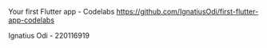 Your first Flutter app - Codelabs
https://github.com/IgnatiusOdi/first-flutter-app-codelabs

Ignatius Odi - 220116919